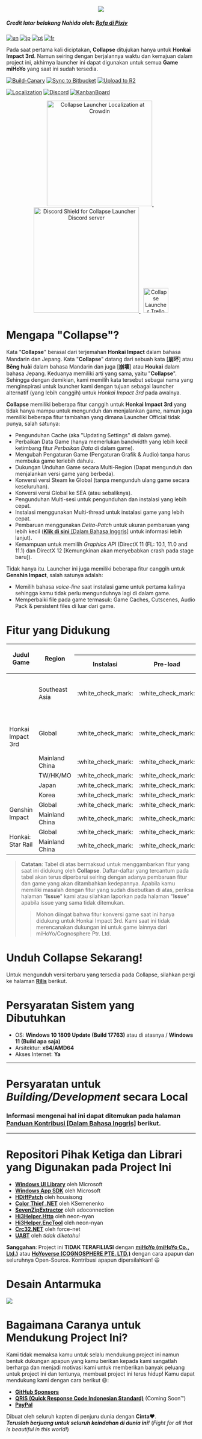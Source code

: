 
<p align="center">
  <img src="https://raw.githubusercontent.com/neon-nyan/CollapseLauncher-Page/main/images/NewBannerv2_color.webp"/>
</p>

##### Credit latar belakang Nahida oleh: [Rafa di Pixiv](https://www.pixiv.net/en/users/3970196)

[![en](https://img.shields.io/badge/lang-en-red.svg)](https://github.com/neon-nyan/Collapse/blob/main/README.md) [![jp](https://img.shields.io/badge/lang-jp-red.svg)](https://github.com/neon-nyan/Collapse/blob/main/README.ja-jp.md) [![pt](https://img.shields.io/badge/lang-pt-red.svg)](https://github.com/neon-nyan/Collapse/blob/main/README.pt-pt.md) [![fr](https://img.shields.io/badge/lang-fr-red.svg)](https://github.com/neon-nyan/Collapse/blob/main/README.fr-fr.md)

Pada saat pertama kali diciptakan, **Collapse** ditujukan hanya untuk **Honkai Impact 3rd**. Namun seiring dengan berjalannya waktu dan kemajuan dalam project ini, akhirnya launcher ini dapat digunakan untuk semua **Game miHoYo** yang saat ini sudah tersedia.

[![Build-Canary](https://github.com/neon-nyan/Collapse/actions/workflows/build.yml/badge.svg?branch=main)](https://github.com/neon-nyan/Collapse/actions/workflows/build.yml)
[![Sync to Bitbucket](https://github.com/neon-nyan/CollapseLauncher-ReleaseRepo/actions/workflows/sync-to-bitbucket.yml/badge.svg)](https://github.com/neon-nyan/CollapseLauncher-ReleaseRepo/actions/workflows/sync-to-bitbucket.yml)
[![Upload to R2](https://github.com/neon-nyan/CollapseLauncher-ReleaseRepo/actions/workflows/upload-to-r2.yml/badge.svg)](https://github.com/neon-nyan/CollapseLauncher-ReleaseRepo/actions/workflows/upload-to-r2.yml)


[![Localization](https://img.shields.io/badge/Localization-Transifex-blue)](https://explore.transifex.com/collapse-launcher/collapse-mainapp/)
[![Discord](https://img.shields.io/badge/Join_Community-Discord-5865F2)](https://discord.gg/vJd2exaS7j)
[![KanbanBoard](https://img.shields.io/badge/Kanban_Board-Trello-white)](https://trello.com/b/rsqrnn15/collapse-launcher-tracker)

<p align="center">
    <a href="https://explore.transifex.com/collapse-launcher/collapse-mainapp/" target="_blank">
       <img src="https://upload.wikimedia.org/wikipedia/commons/f/f7/Transifex_logo.svg" alt="Collapse Launcher Localization at Crowdin" Width=280/>
	</a>
    &nbsp;
    <a href="https://discord.gg/vJd2exaS7j" target="_blank">
        <img src="https://discordapp.com/api/guilds/1116150300324139131/widget.png?style=banner2" alt="Discord Shield for Collapse Launcher Discord server" Width=280/>
    </a>
    &nbsp;
    <a href="https://trello.com/b/rsqrnn15/collapse-launcher-tracker" target="_blank">
        <img src="https://cdn.discordapp.com/attachments/593053443761897482/1137795596191797318/logo-gradient-white-trello.svg" alt="Collapse Launcher Trello board" Height=66/>
    </a>
</p>

# Mengapa "Collapse"?
Kata "**Collapse**" berasal dari terjemahan **Honkai Impact** dalam bahasa Mandarin dan Jepang. Kata "**Collapse**" datang dari sebuah kata [**崩坏**] atau **Bēng huài** dalam bahasa Mandarin dan juga [**崩壊**] atau **Houkai** dalam bahasa Jepang. Keduanya memiliki arti yang sama, yaitu "**Collapse**". Sehingga dengan demikian, kami memilih kata tersebut sebagai nama yang menginspirasi untuk launcher kami dengan tujuan sebagai launcher alternatif (yang lebih canggih) untuk *Honkai Impact 3rd* pada awalnya.

**Collapse** memiliki beberapa fitur canggih untuk **Honkai Impact 3rd** yang tidak hanya mampu untuk mengunduh dan menjalankan game, namun juga memiliki beberapa fitur tambahan yang dimana Launcher Official tidak punya, salah satunya:
* Pengunduhan Cache (aka "Updating Settings" di dalam game).
* Perbaikan Data Game (hanya memerlukan bandwidth yang lebih kecil ketimbang fitur *Perbaikan Data* di dalam game).
* Mengubah Pengaturan Game (Pengaturan Grafik & Audio) tanpa harus membuka game terlebih dahulu.
* Dukungan Unduhan Game secara Multi-Region (Dapat mengunduh dan menjalankan versi game yang berbeda).
* Konversi versi Steam ke Global (tanpa mengunduh ulang game secara keseluruhan).
* Konversi versi Global ke SEA (atau sebaliknya).
* Pengunduhan Multi-sesi untuk pengunduhan dan instalasi yang lebih cepat.
* Instalasi menggunakan Multi-thread untuk instalasi game yang lebih cepat.
* Pembaruan menggunakan *Delta-Patch* untuk ukuran pembaruan yang lebih kecil ([**Klik di sini** [Dalam Bahasa Inggris]](https://github.com/neon-nyan/CollapseLauncher/wiki/Update-Game-Region-with-Delta-Patch) untuk informasi lebih lanjut).
* Kemampuan untuk memilih *Graphics API* (DirectX 11 (FL: 10.1, 11.0 and 11.1) dan DirectX 12 [Kemungkinan akan menyebabkan crash pada stage baru]).

Tidak hanya itu. Launcher ini juga memiliki beberapa fitur canggih untuk **Genshin Impact**, salah satunya adalah:
* Memilih bahasa *voice-line* saat instalasi game untuk pertama kalinya sehingga kamu tidak perlu mengunduhnya lagi di dalam game.
* Memperbaiki file pada game termasuk: Game Caches, Cutscenes, Audio Pack & persistent files di luar dari game.

# Fitur yang Didukung
<table>
  <thead>
    <tr>
      <th rowspan="2">Judul Game</th>
      <th rowspan="2">Region</th>
      <th colspan="7">Fitur-fitur</th>
    </tr>
    <tr>
      <th>Instalasi</th>
      <th>Pre-load</th>
      <th>Pembaruan</th>
      <th>Perbaikan Game</th>
      <th>Pembaruan Cache</th>
      <th>Pengaturan Game</th>
      <th>Konversi Region Game</th>
    </tr>
  </thead>
  <tbody>
    <tr>
      <td rowspan="6">Honkai Impact 3rd</td>
      <td>Southeast Asia</td>
      <td>:white_check_mark:</td>
      <td>:white_check_mark:</td>
      <td>:white_check_mark: (Pembaruan dengan metode Normal dan Delta-patch tersedia)</td>
      <td>:white_check_mark:</td>
      <td>:white_check_mark:</td>
      <td>:white_check_mark:</td>
      <td>:white_check_mark: <br> (Dari SEA -&gt; Global) </td>
    </tr>
    <tr>
      <td>Global</td>
      <td>:white_check_mark:</td>
      <td>:white_check_mark:</td>
      <td>:white_check_mark: (Pembaruan dengan metode Normal dan Delta-patch tersedia)</td>
      <td>:white_check_mark:</td>
      <td>:white_check_mark:</td>
      <td>:white_check_mark:</td>
      <td>:white_check_mark: <br> (Dari Steam -&gt; Global) <br> (Dari Global -&gt; SEA) </td>
    </tr>
    <tr>
      <td>Mainland China</td>
      <td>:white_check_mark:</td>
      <td>:white_check_mark:</td>
      <td>:white_check_mark:</td>
      <td>:white_check_mark:</td>
      <td>:white_check_mark:</td>
      <td>:white_check_mark:</td>
      <td>N/A</td>
    </tr>
    <tr>
      <td>TW/HK/MO</td>
      <td>:white_check_mark:</td>
      <td>:white_check_mark:</td>
      <td>:white_check_mark:</td>
      <td>:white_check_mark:</td>
      <td>:white_check_mark:</td>
      <td>:white_check_mark:</td>
      <td>N/A</td>
    </tr>
    <tr>
      <td>Japan</td>
      <td>:white_check_mark:</td>
      <td>:white_check_mark:</td>
      <td>:white_check_mark:</td>
      <td>:white_check_mark:</td>
      <td>:white_check_mark:</td>
      <td>:white_check_mark:</td>
      <td>N/A</td>
    </tr>
    <tr>
      <td>Korea</td>
      <td>:white_check_mark:</td>
      <td>:white_check_mark:</td>
      <td>:white_check_mark:</td>
      <td>:white_check_mark:</td>
      <td>:white_check_mark:</td>
      <td>:white_check_mark:</td>
      <td>N/A</td>
    </tr>
    <tr>
      <td rowspan="2">Genshin Impact</td>
      <td>Global</td>
      <td>:white_check_mark:</td>
      <td>:white_check_mark:</td>
      <td>:white_check_mark:</td>
      <td>:white_check_mark:</td>
      <td>N/A</td>
      <td>:white_check_mark:</td>
      <td>N/A</td>
    </tr>
    <tr>
      <td>Mainland China</td>
      <td>:white_check_mark:</td>
      <td>:white_check_mark:</td>
      <td>:white_check_mark:</td>
      <td>:white_check_mark:</td>
      <td>N/A</td>
      <td>:white_check_mark:</td>
      <td>N/A</td>
    </tr>
    <tr>
      <td rowspan="2">Honkai: Star Rail</td>
      <td>Global</td>
      <td>:white_check_mark:</td>
      <td>:white_check_mark:</td>
      <td>:white_check_mark:</td>
      <td>:white_check_mark:</td>
      <td>:white_check_mark:</td>
      <td>:white_check_mark:</td>
      <td>N/A</td>
    </tr>
    <tr>
      <td>Mainland China</td>
      <td>:white_check_mark:</td>
      <td>:white_check_mark:</td>
      <td>:white_check_mark:</td>
      <td>:white_check_mark:</td>
      <td>:white_check_mark:</td>
      <td>:white_check_mark:</td>
      <td>N/A</td>
    </tr>
  </tbody>
</table>

> **Catatan**:
> Tabel di atas bermaksud untuk menggambarkan fitur yang saat ini didukung oleh **Collapse**. Daftar-daftar yang tercantum pada tabel akan terus diperbarui seiring dengan adanya pembaruan fitur dan game yang akan ditambahkan kedepannya. Apabila kamu memiliki masalah dengan fitur yang sudah disebutkan di atas, periksa halaman "**Issue**" kami atau silahkan laporkan pada halaman "**Issue**" apabila issue yang sama tidak ditemukan.
> > Mohon diingat bahwa fitur konversi game saat ini hanya didukung untuk Honkai Impact 3rd. Kami saat ini tidak merencanakan dukungan ini untuk game lainnya dari miHoYo/Cognosphere Ptr. Ltd.

# Unduh Collapse Sekarang!
Untuk mengunduh versi terbaru yang tersedia pada Collapse, silahkan pergi ke halaman [**Rilis**](https://github.com/neon-nyan/CollapseLauncher/releases) berikut.

# Persyaratan Sistem yang Dibutuhkan
- OS: **Windows 10 1809 Update (Build 17763)** atau di atasnya / **Windows 11 (Build apa saja)**
- Arsitektur: **x64/AMD64**
- Akses Internet: **Ya**

***

# Persyaratan untuk *Building/Development* secara Local
### Informasi mengenai hal ini dapat ditemukan pada halaman [**Panduan Kontribusi** [Dalam Bahasa Inggris]](https://github.com/neon-nyan/Collapse/blob/main/CONTRIBUTING.md) berikut.

***

# Repositori Pihak Ketiga dan Librari yang Digunakan pada Project Ini
- [**Windows UI Library**](https://github.com/microsoft/microsoft-ui-xaml) oleh Microsoft
- [**Windows App SDK**](https://github.com/microsoft/WindowsAppSDK) oleh Microsoft
- [**HDiffPatch**](https://github.com/sisong/HDiffPatch) oleh housisong
- [**Color Thief .NET**](https://github.com/neon-nyan/ColorThief) oleh KSemenenko
- [**SevenZipExtractor**](https://github.com/neon-nyan/SevenZipExtractor) oleh adoconnection
- [**Hi3Helper.Http**](https://github.com/neon-nyan/Hi3Helper.Http) oleh neon-nyan
- [**Hi3Helper.EncTool**](https://github.com/neon-nyan/Hi3Helper.EncTool) oleh neon-nyan
- [**Crc32.NET**](https://github.com/neon-nyan/Crc32.NET) oleh force-net
- [**UABT**](https://github.com/neon-nyan/UABT) oleh _tidak diketahui_

**Sanggahan**: Project ini **TIDAK TERAFILIASI** dengan [**miHoYo (miHoYo Co., Ltd.)**](https://www.mihoyo.com/) atau [**HoYoverse (COGNOSPHERE PTE. LTD.)**](https://www.hoyoverse.com/en-us) dengan cara apapun dan seluruhnya Open-Source. Kontribusi apapun dipersilahkan! 😃

# Desain Antarmuka
![](https://raw.githubusercontent.com/neon-nyan/CollapseLauncher-Page/main/images/UI%20Overview%20RC2.webp)

# Bagaimana Caranya untuk Mendukung Project Ini?
Kami tidak memaksa kamu untuk selalu mendukung project ini namun bentuk dukungan apapun yang kamu berikan kepada kami sangatlah berharga dan menjadi motivasi kami untuk memberikan banyak peluang untuk project ini dan tentunya, membuat project ini terus hidup! Kamu dapat mendukung kami dengan cara berikut 😃:
- **[GitHub Sponsors](https://github.com/sponsors/neon-nyan)**
- **[QRIS (Quick Response Code Indonesian Standard)](https://qris.id/homepage/)** (Coming Soon:tm:)
- **[PayPal](https://paypal.me/neonnyan)**

Dibuat oleh seluruh kapten di penjuru dunia dengan **Cinta**❤️.<br/>
**_Teruslah berjuang untuk seluruh keindahan di dunia ini!_** (*Fight for all that is beautiful in this world!*)
